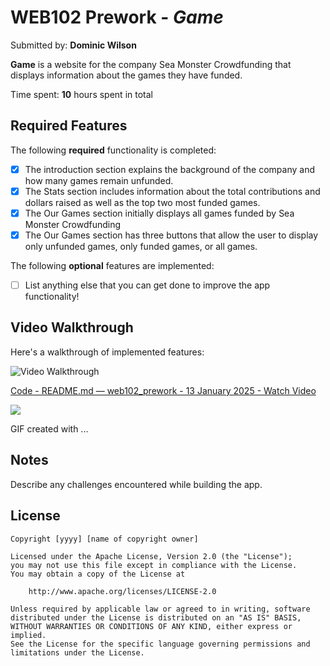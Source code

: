 # WEB102 Prework - *Game*

Submitted by: **Dominic Wilson**

**Game** is a website for the company Sea Monster Crowdfunding that displays information about the games they have funded.

Time spent: **10** hours spent in total

## Required Features

The following **required** functionality is completed:

* [x] The introduction section explains the background of the company and how many games remain unfunded.
* [x] The Stats section includes information about the total contributions and dollars raised as well as the top two most funded games.
* [x] The Our Games section initially displays all games funded by Sea Monster Crowdfunding
* [x] The Our Games section has three buttons that allow the user to display only unfunded games, only funded games, or all games.

The following **optional** features are implemented:

* [ ] List anything else that you can get done to improve the app functionality!

## Video Walkthrough

Here's a walkthrough of implemented features:

<img src='http://i.imgur.com/link/to/your/gif/file.gif' title='Video Walkthrough' width='' alt='Video Walkthrough' />
<div>
    <a href="https://www.loom.com/share/864e26c8a7d14356bda80b8da04d51a0">
      <p>Code - README.md — web102_prework - 13 January 2025 - Watch Video</p>
    </a>
    <a href="https://www.loom.com/share/864e26c8a7d14356bda80b8da04d51a0">
      <img style="max-width:300px;" src="https://cdn.loom.com/sessions/thumbnails/864e26c8a7d14356bda80b8da04d51a0-a59dfd520177ed61-full-play.gif">
    </a>
  </div>
 
<!-- Replace this with whatever GIF tool you used! -->
GIF created with ...  
<!-- Recommended tools:
[Kap](https://getkap.co/) for macOS
[ScreenToGif](https://www.screentogif.com/) for Windows
[peek](https://github.com/phw/peek) for Linux. -->

## Notes

Describe any challenges encountered while building the app.

## License

    Copyright [yyyy] [name of copyright owner]

    Licensed under the Apache License, Version 2.0 (the "License");
    you may not use this file except in compliance with the License.
    You may obtain a copy of the License at

        http://www.apache.org/licenses/LICENSE-2.0

    Unless required by applicable law or agreed to in writing, software
    distributed under the License is distributed on an "AS IS" BASIS,
    WITHOUT WARRANTIES OR CONDITIONS OF ANY KIND, either express or implied.
    See the License for the specific language governing permissions and
    limitations under the License.
